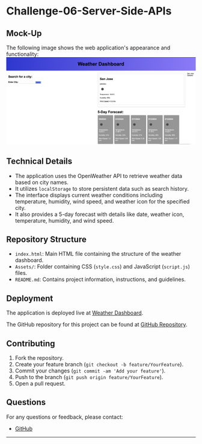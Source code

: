# Challenge-06-Server-Side-APIs

## Mock-Up
The following image shows the web application's appearance and functionality:
![Weather Dashboard](./Assets/Screenshot%202024-05-09%20at%2021.11.03.png)

## Technical Details
- The application uses the OpenWeather API to retrieve weather data based on city names.
- It utilizes `localStorage` to store persistent data such as search history.
- The interface displays current weather conditions including temperature, humidity, wind speed, and weather icon for the specified city.
- It also provides a 5-day forecast with details like date, weather icon, temperature, humidity, and wind speed.

## Repository Structure
- `index.html`: Main HTML file containing the structure of the weather dashboard.
- `Assets/`: Folder containing CSS (`style.css`) and JavaScript (`script.js`) files.
- `README.md`: Contains project information, instructions, and guidelines.

## Deployment
The application is deployed live at [Weather Dashboard](https://ajkaur02.github.io/Challenge-06-Server-Side-APIs/).

The GitHub repository for this project can be found at [GitHub Repository](https://github.com/AJKaur02/Challenge-06-Server-Side-APIs).

## Contributing
1. Fork the repository.
2. Create your feature branch (`git checkout -b feature/YourFeature`).
3. Commit your changes (`git commit -am 'Add your feature'`).
4. Push to the branch (`git push origin feature/YourFeature`).
5. Open a pull request.

## Questions
For any questions or feedback, please contact:
- [GitHub](https://github.com/AJKaur02)
---